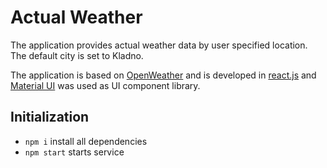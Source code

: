 # Actual Weather
The application provides actual weather data by user specified location. The default city is set to Kladno.

The application is based on [OpenWeather](https://openweathermap.org/) and is developed in [react.js](https://reactjs.org/) and [Material UI](https://mui.com/) was used as UI component library.

## Initialization
- `npm i` install all dependencies
- `npm start` starts service
